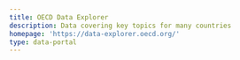 ```yaml
---
title: OECD Data Explorer
description: Data covering key topics for many countries
homepage: 'https://data-explorer.oecd.org/'
type: data-portal
---
```


